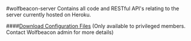 #wolfbeacon-server
Contains all code and RESTful API's relating to the server currently hosted on Heroku.

####[Download Configuration Files](https://www.dropbox.com/s/hlr83gg9nn0t78b/wolfbeacon_5_server_config_files_priviliged.tar.gz?dl=0) (Only available to privileged members. Contact Wolfbeacon admin for more details)
